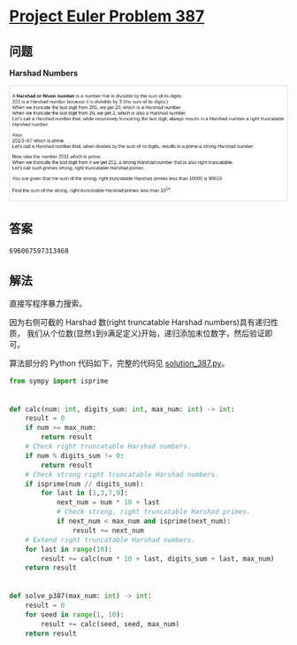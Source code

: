 # [Project Euler Problem 387](https://projecteuler.net/problem=387)

## 问题

**Harshad Numbers**

![题目截图](../images/problem_387.png)

## 答案

`696067597313468`

## 解法

直接写程序暴力搜索。

因为右侧可截的 Harshad 数(right truncatable Harshad numbers)具有递归性质，
我们从个位数(显然`1`到`9`满足定义)开始，递归添加末位数字，然后验证即可。

算法部分的 Python 代码如下，完整的代码见 [solution_387.py](../solutions/solution_387.py)。

```python
from sympy import isprime


def calc(num: int, digits_sum: int, max_num: int) -> int:
    result = 0
    if num >= max_num:
        return result
    # Check right truncatable Harshad numbers.
    if num % digits_sum != 0:
        return result
    # Check strong right truncatable Harshad numbers.
    if isprime(num // digits_sum):
        for last in [1,3,7,9]:
            next_num = num * 10 + last
            # Check strong, right truncatable Harshad primes.
            if next_num < max_num and isprime(next_num):
                result += next_num
    # Extend right truncatable Harshad numbers.
    for last in range(10):
        result += calc(num * 10 + last, digits_sum + last, max_num)
    return result


def solve_p387(max_num: int) -> int:
    result = 0
    for seed in range(1, 10):
        result += calc(seed, seed, max_num)
    return result
```
